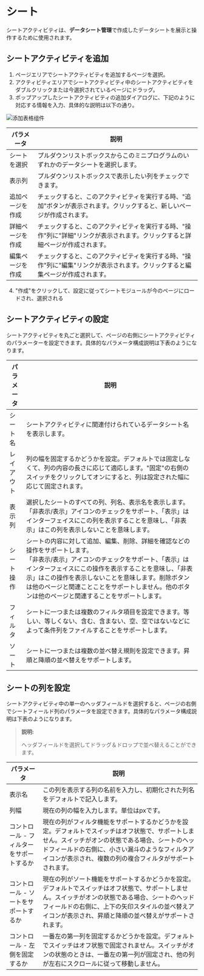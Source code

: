 # シート
シートアクティビティは、**データシート管理**で作成したデータシートを展示と操作するために使用されます。
## シートアクティビティを追加
1. ページエリアでシートアクティビティを追加するページを選択。
2. アクティビティエリアでシートアクティビティ中のシートアクティビティをダブルクリックまたは今選択されているページにドラッグ。
3. ポップアップしたシートアクティビティの追加ダイアログに、下記のように対応する情報を入力、具体的な説明は以下の通り。

![添加表格组件](https://docimages.blob.core.chinacloudapi.cn/images/Kris/AppsV2/addtable20201208.png)

| パラメータ | 説明 |
| ----- | --- |
| シートを選択 | プルダウンリストボックスからこのミニプログラムのいずれかのデータシートを選択します。 |
| 表示列 | プルダウンリストボックスで表示したい列をチェックできます。 |
| 追加ページを作成 | チェックすると、このアクティビティを実行する時、"追加"ボタンが表示されます。クリックすると、新しいページが作成されます。 |
| 詳細ページを作成 | チェックすると、このアクティビティを実行する時、"操作"列に"詳細"リンクが表示されます。クリックすると詳細ページが作成されます。 |
| 編集ページを作成 | チェックすると、このアクティビティを実行する時、"操作"列に"編集"リンクが表示されます。クリックすると編集ページが作成されます。 |

4. "作成"をクリックして、設定に従ってシートモジュールが今のページにロードされ、選択される

## シートアクティビティの設定
シートアクティビティを丸ごと選択して、ページの右側にシートアクティビティのパラメーターを設定できます。具体的なパラメータ構成説明は下表のようになります。

| パラメータ | 説明 |
| ----- | --- |
| シート名 | シートアクティビティに関連付けられているデータシート名を表示します。 |
| レイアウト | 列の幅を固定するかどうかを設定。デフォルトでは固定しなくて、列の内容の長さに応じて適応します。"固定"の右側のスイッチをクリックしてオンにすると、列は設定された幅に応じて固定されます。 |
| 表示列 | 選択したシートのすべての列、列名、表示名を表示します。<br/>「非表示/表示」アイコンのチェックをサポート、「表示」はインターフェイスにこの列を表示することを意味し、「非表示」はこの列を表示しないことを意味します。 |
| シート操作 | シートの内容に対して追加、編集、削除、詳細を確認などの操作をサポートします。<br>「非表示/表示」アイコンのチェックをサポート、「表示」はインターフェイスにこの操作を表示することを意味し、「非表示」はこの操作を表示しないことを意味します。削除ボタンは他のページと関連ことことをサポートしません。他のボタンは他のページと関連することをサポートします。 |
| フィルタ | シートに一つまたは複数のフィルタ項目を設定できます。等しい、等しくない、含む、含まない、空、空ではないなどによって条件列をファイルすることをサポートします。 |
| ソート | シートに一つまたは複数の並べ替え規則を設定できます。昇順と降順の並べ替えをサポートします。 |

## シートの列を設定
シートアクティビティ中の単一のヘッダフィールドを選択すると、ページの右側でシートフィールド列のパラメータを設定できます。具体的なパラメータ構成説明は下表のようになります。
> **説明:**
>
> ヘッダフィールドを選択してドラッグ＆ドロップで並べ替えることができます。

| パラメータ | 説明 |
| ----- | --- |
| 表示名 | この列を表示する列の名前を入力し、初期化された列名をデフォルトで記入します。 |
| 列幅 | 現在の列の幅を入力します。単位はpxです。 |
| コントロール - フィルターをサポートするか | 現在の列がフィルタ機能をサポートするかどうかを設定。デフォルトでスイッチはオフ状態で、サポートしません。スイッチがオンの状態である場合、シートのヘッドフィールドの右側に、小さい漏斗のようなフィルタアイコンが表示され、複数の列の複合フィルタがサポートされます。 |
| コントロール - ソートをサポートするか | 現在の列がソート機能をサポートするかどうかを設定。デフォルトでスイッチはオフ状態で、サポートしません。スイッチがオンの状態である場合、シートのヘッドフィールドの右側に、上下の矢印スタイルの並べ替えアイコンが表示され、昇順と降順の並べ替えがサポートされます。 |
| コントロール - 左側を固定するか | 一番左の第一列を固定するかどうかを設定。デフォルトでスイッチはオフ状態で固定されません。スイッチがオンの状態のときは、一番左の第一列が固定され、他の列が左右にスクロールに従って移動しません。 |